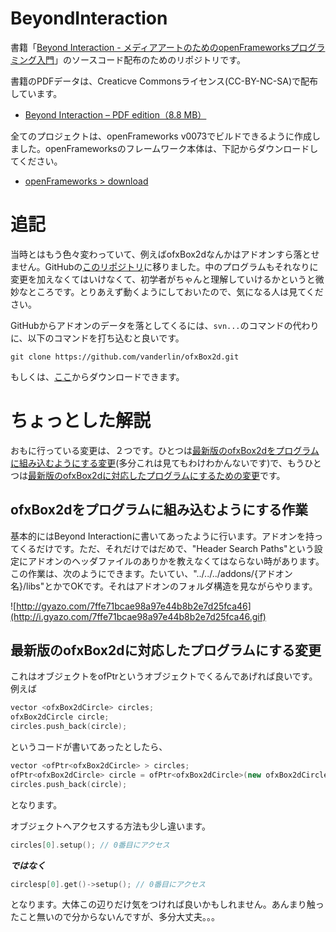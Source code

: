 BeyondInteraction
=================

書籍「[Beyond Interaction - メディアアートのためのopenFrameworksプログラミング入門](http://www.bnn.co.jp/books/title_index/web/beyond_interaction_openframewo.html)」のソースコード配布のためのリポジトリです。

書籍のPDFデータは、Creaticve Commonsライセンス(CC-BY-NC-SA)で配布しています。

* [Beyond Interaction – PDF edition（8.8 MB）](http://www.bnn.co.jp/download/beyond_interaction/BNN_BeyondInteraction.pdf)

全てのプロジェクトは、openFrameworks v0073でビルドできるように作成しました。openFrameworksのフレームワーク本体は、下記からダウンロードしてください。

* [openFrameworks > download](http://www.openframeworks.cc/download/)


追記
====

当時とはもう色々変わっていて、例えばofxBox2dなんかはアドオンすら落とせません。GitHubの[このリポジトリ](https://github.com/vanderlin/ofxBox2d)に移りました。中のプログラムもそれなりに変更を加えなくてはいけなくて、初学者がちゃんと理解していけるかというと微妙なところです。とりあえず動くようにしておいたので、気になる人は見てください。

GitHubからアドオンのデータを落としてくるには、``svn...``のコマンドの代わりに、以下のコマンドを打ち込むと良いです。

```
git clone https://github.com/vanderlin/ofxBox2d.git
```

もしくは、[ここ](https://github.com/vanderlin/ofxBox2d/archive/master.zip)からダウンロードできます。


ちょっとした解説
================

おもに行っている変更は、２つです。ひとつは[最新版のofxBox2dをプログラムに組み込むようにする変更](https://github.com/mactkg/BeyondInteraction/commit/ab4294c2d53217b6b58750e88048c697e7f0af85)(多分これは見てもわけわかんないです)で、もうひとつは[最新版のofxBox2dに対応したプログラムにするための変更](https://github.com/mactkg/BeyondInteraction/commit/62b805de59533c5bb7a3e1b0d3fccad40d4bf42b)です。

ofxBox2dをプログラムに組み込むようにする作業
--------------------------------------------

基本的にはBeyond Interactionに書いてあったように行います。アドオンを持ってくるだけです。ただ、それだけではだめで、"Header Search Paths"という設定にアドオンのヘッダファイルのありかを教えなくてはならない時があります。この作業は、次のようにできます。たいてい、"../../../addons/{アドオン名}/libs"とかでOKです。それはアドオンのフォルダ構造を見ながらやります。

![http://gyazo.com/7ffe71bcae98a97e44b8b2e7d25fca46](http://i.gyazo.com/7ffe71bcae98a97e44b8b2e7d25fca46.gif)

最新版のofxBox2dに対応したプログラムにする変更
----------------------------------------------

これはオブジェクトをofPtrというオブジェクトでくるんであげれば良いです。例えば

```cpp
vector <ofxBox2dCircle> circles;
ofxBox2dCircle circle;
circles.push_back(circle);
```

というコードが書いてあったとしたら、

```cpp
vector <ofPtr<ofxBox2dCircle> > circles;
ofPtr<ofxBox2dCircle> circle = ofPtr<ofxBox2dCircle>(new ofxBox2dCircle);
circles.push_back(circle);
```

となります。

オブジェクトへアクセスする方法も少し違います。

```cpp
circles[0].setup(); // 0番目にアクセス
```

***ではなく***

```cpp
circlesp[0].get()->setup(); // 0番目にアクセス
```

となります。大体この辺りだけ気をつければ良いかもしれません。あんまり触ったこと無いので分からないんですが、多分大丈夫。。。
